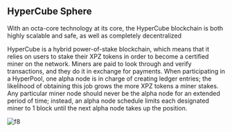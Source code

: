 ## HyperCube Sphere

With an octa-core technology at its core, the HyperCube blockchain is both highly scalable and safe, as well as completely decentralized

HyperCube is a hybrid power-of-stake blockchain, which means that it relies on users to stake their XPZ tokens in order to become a certified miner on the network. Miners are paid to look through and verify transactions, and they do it in exchange for payments. When participating in a HyperPool, one alpha node is in charge of creating ledger entries; the likelihood of obtaining this job grows the more XPZ tokens a miner stakes.
Any particular miner node should never be the alpha node for an extended period of time; instead, an alpha node schedule limits each designated miner to 1 block until the next alpha node takes up the position. 


![f8]


[f8]: https://i.imgur.com/HDTHnvk.png
